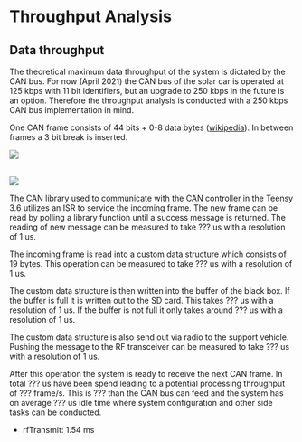 # Throughput Analysis

## Data throughput

The theoretical maximum data throughput of the system is dictated by the CAN bus. For now (April 2021) the CAN bus of the solar car is operated at 125 kbps with 11 bit identifiers, but an upgrade to 250 kbps in the future is an option. Therefore the throughput analysis is conducted with a 250 kbps CAN bus implementation in mind.

One CAN frame consists of 44 bits + 0-8 data bytes ([wikipedia](https://en.wikipedia.org/wiki/CAN_bus#Frames)). In between frames a 3 bit break is inserted.

<img src="https://render.githubusercontent.com/render/math?math=\text{max}(f_{frame})=250\times 10^3\frac{bit}{s}\div 47\frac{bit}{frame}\approx 5320\frac{frame}{s}">

\
<img src="https://render.githubusercontent.com/render/math?math=\text{min}(T_{frame})=\frac{1}{\text{max}(f_{frame})}\approx 187\frac{\mu s}{frame}">


The CAN library used to communicate with the CAN controller in the Teensy 3.6 utilizes an ISR to service the incoming frame. The new frame can be read by polling a library function until a success message is returned. The reading of new message can be measured to take ??? us with a resolution of 1 us.

The incoming frame is read into a custom data structure which consists of 19 bytes. This operation can be measured to take ??? us with a resolution of 1 us.

The custom data structure is then written into the buffer of the black box. If the buffer is full it is written out to the SD card. This takes ??? us with a resolution of 1 us. If the buffer is not full it only takes around ??? us with a resolution of 1 us.

The custom data structure is also send out via radio to the support vehicle. Pushing the message to the RF transceiver can be measured to take ??? us with a resolution of 1 us.

After this operation the system is ready to receive the next CAN frame. In total ??? us have been spend leading to a potential processing throughput of ??? frame/s. This is ??? than the CAN bus can feed and the system has on average ??? us idle time where system configuration and other side tasks can be conducted.

- rfTransmit: 1.54 ms
